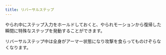 ```yaml
---
title: リバーサルステップ
---
```


やられ中にステップ入力をホールドしておくと、やられモーションから復帰した瞬間に特殊なステップを発動することができます。

リバーサルステップ中は全身がアーマー状態になり攻撃を食らってものけぞらなくなります。